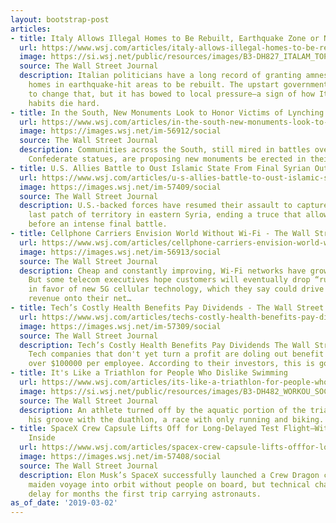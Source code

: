 ```yaml
---
layout: bootstrap-post
articles:
- title: Italy Allows Illegal Homes to Be Rebuilt, Earthquake Zone or Not
  url: https://www.wsj.com/articles/italy-allows-illegal-homes-to-be-rebuilt-earthquake-zone-or-not-11551524445
  image: https://si.wsj.net/public/resources/images/B3-DH827_ITALAM_TOP_20190301162040.jpg
  source: The Wall Street Journal
  description: Italian politicians have a long record of granting amnesties allowing
    homes in earthquake-hit areas to be rebuilt. The upstart government was supposed
    to change that, but it has bowed to local pressure—a sign of how Italian political
    habits die hard.
- title: In the South, New Monuments Look to Honor Victims of Lynching
  url: https://www.wsj.com/articles/in-the-south-new-monuments-look-to-honor-victims-of-lynching-11551535200
  image: https://images.wsj.net/im-56912/social
  source: The Wall Street Journal
  description: Communities across the South, still mired in battles over taking down
    Confederate statues, are proposing new monuments be erected in their place.
- title: U.S. Allies Battle to Oust Islamic State From Final Syrian Outpost
  url: https://www.wsj.com/articles/u-s-allies-battle-to-oust-islamic-state-from-final-syrian-outpost-11551532131
  image: https://images.wsj.net/im-57409/social
  source: The Wall Street Journal
  description: U.S.-backed forces have resumed their assault to capture Islamic State’s
    last patch of territory in eastern Syria, ending a truce that allowed for an evacuation
    before an intense final battle.
- title: Cellphone Carriers Envision World Without Wi-Fi - The Wall Street Journal
  url: https://www.wsj.com/articles/cellphone-carriers-envision-world-without-wi-fi-11551531600
  image: https://images.wsj.net/im-56913/social
  source: The Wall Street Journal
  description: Cheap and constantly improving, Wi-Fi networks have grown to near ubiquity.
    But some telecom executives hope customers will eventually drop “rubbish” Wi-Fi
    in favor of new 5G cellular technology, which they say could drive more data and
    revenue onto their net…
- title: Tech’s Costly Health Benefits Pay Dividends - The Wall Street Journal
  url: https://www.wsj.com/articles/techs-costly-health-benefits-pay-dividends-11551529980
  image: https://images.wsj.net/im-57309/social
  source: The Wall Street Journal
  description: Tech’s Costly Health Benefits Pay Dividends The Wall Street Journal
    Tech companies that don't yet turn a profit are doling out benefit packages worth
    over $100000 per employee. According to their investors, this is good for their...
- title: It's Like a Triathlon for People Who Dislike Swimming
  url: https://www.wsj.com/articles/its-like-a-triathlon-for-people-who-dislike-swimming-11551524400
  image: https://si.wsj.net/public/resources/images/B3-DH482_WORKOU_SOC_20190228164319.jpg
  source: The Wall Street Journal
  description: An athlete turned off by the aquatic portion of the triathlon finds
    his groove with the duathlon, a race with only running and biking.
- title: SpaceX Crew Capsule Lifts Off for Long-Delayed Test Flight—Without People
    Inside
  url: https://www.wsj.com/articles/spacex-crew-capsule-lifts-offfor-long-delayed-test-flightwithout-people-inside-11551514359
  image: https://images.wsj.net/im-57408/social
  source: The Wall Street Journal
  description: Elon Musk’s SpaceX successfully launched a Crew Dragon capsule on its
    maiden voyage into orbit without people on board, but technical challenges could
    delay for months the first trip carrying astronauts.
as_of_date: '2019-03-02'
---
```


